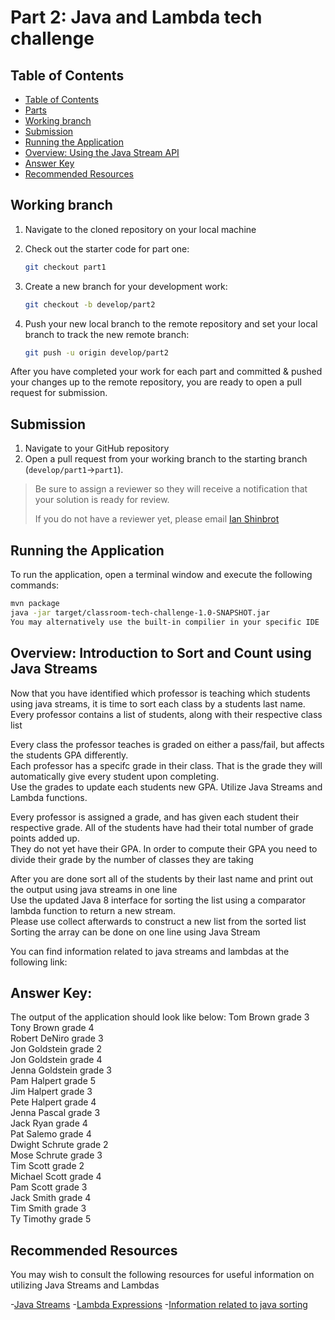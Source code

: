# Part 2: Java and Lambda tech challenge


## Table of Contents

- [Table of Contents](#table-of-contents)
- [Parts](#parts)
- [Working branch](#working-branch)
- [Submission](#submission)
- [Running the Application](#running-the-application)
- [Overview: Using the Java Stream API](#Using-the-Java-Stream-filter-API)
- [Answer Key](#answer-key)
- [Recommended Resources](#recommended-resources)


## Working branch

1. Navigate to the cloned repository on your local machine
1. Check out the starter code for part one:

    ```bash
    git checkout part1
    ```

1. Create a new branch for your development work:

    ```bash
    git checkout -b develop/part2
    ```

1. Push your new local branch to the remote repository and set your local branch to track the new remote branch:

    ```bash
    git push -u origin develop/part2
    ```

After you have completed your work for each part and committed & pushed your changes up to the remote repository, you
are ready to open a pull request for submission.

## Submission

1. Navigate to your GitHub repository
1. Open a pull request from your working branch to the starting branch (`develop/part1`&rarr;`part1`).

> Be sure to assign a reviewer so they will receive a notification that your solution is ready for review.
>
> If you do not have a reviewer yet, please email [Ian Shinbrot](mailto:ishinbrot@captechconsulting.com)


## Running the Application

To run the application, open a terminal window and execute the following commands:

```bash
mvn package
java -jar target/classroom-tech-challenge-1.0-SNAPSHOT.jar
You may alternatively use the built-in compilier in your specific IDE
```

## Overview: Introduction to Sort and Count using Java Streams

Now that you have identified which professor is teaching which students using java streams, it is time to sort each class by a students last name.
Every professor contains a list of students, along with their respective class list<br/>

Every class the professor teaches is graded on either a pass/fail, but affects the students GPA differently.<br/>
Each professor has a specifc grade in their class. That is the grade they will automatically give every student upon completing.<br/>
Use the grades to update each students new GPA. Utilize Java Streams and Lambda functions.

Every professor is assigned a grade, and has given each student their respective grade. All of the students have had their total number of grade points added up.<br/>
They do not yet have their GPA. In order to compute their GPA you need to divide their grade by the number of classes they are taking<br/>

After you are done sort all of the students by their last name and print out the output using java streams in one line<br/>
Use the updated Java 8 interface for sorting the list using a comparator lambda function to return a new stream.<br/>
Please use collect afterwards to construct a new list from the sorted list<br/>
Sorting the array can be done on one line using Java Stream

You can find information related to java streams and lambdas at the following link:

## Answer Key:
The output of the application should look like below:
Tom Brown grade 3 <br/>
Tony Brown grade 4 <br/>
Robert DeNiro grade 3 <br/>
Jon Goldstein grade 2  <br/>
Jon Goldstein grade 4 <br/>
Jenna Goldstein grade 3<br/>
Pam Halpert grade 5<br/>
Jim Halpert grade 3<br/>
Pete Halpert grade 4<br/>
Jenna Pascal grade 3<br/>
Jack Ryan grade 4<br/>
Pat Salemo grade 4<br/>
Dwight Schrute grade 2<br/>
Mose Schrute grade 3<br/>
Tim Scott grade 2<br/>
Michael Scott grade 4<br/>
Pam Scott grade 3<br/>
Jack Smith grade 4<br/>
Tim Smith grade 3<br/>
Ty Timothy grade 5<br/>

## Recommended Resources

You may wish to consult the following resources for useful information on utilizing Java Streams and Lambdas

-[Java Streams](https://stackify.com/streams-guide-java-8/)
-[Lambda Expressions](https://www.geeksforgeeks.org/lambda-expressions-java-8/)
-[Information related to java sorting](https://howtodoinjava.com/java8/stream-sorted-method/)